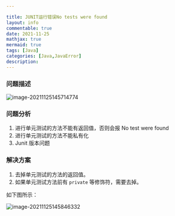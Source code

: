 ```yaml
---

title: JUNIT运行错误No tests were found
layout: info
commentable: true
date: 2021-11-25
mathjax: true
mermaid: true
tags: [Java]
categories: [Java,JavaError]
description: 
---
```


### 问题描述

![image-20211125145714774](/images/2021/11/image-20211125145714774.png)

### 问题分析

1. 进行单元测试的方法不能有返回值，否则会报 No test were found
2. 进行单元测试的方法不能私有化
3. Junit 版本问题

### 解决方案

1. 去掉单元测试的方法的返回值。
2. 如果单元测试方法前有 `private` 等修饰符，需要去掉。

如下图所示：

![image-20211125145846332](/images/2021/11/image-20211125145846332.png)

